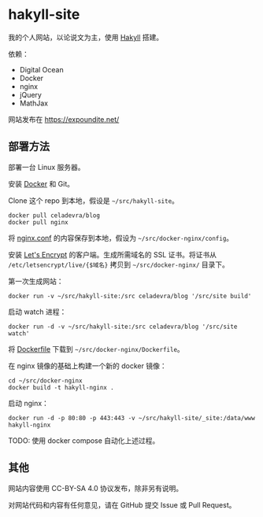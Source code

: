 hakyll-site
===========

我的个人网站，以论说文为主，使用 [Hakyll](http://jaspervdj.be/hakyll/) 搭建。

依赖：

- Digital Ocean
- Docker
- nginx
- jQuery
- MathJax

网站发布在 <https://expoundite.net/>

## 部署方法

部署一台 Linux 服务器。

安装 [Docker](https://docker.com) 和 Git。

Clone 这个 repo 到本地，假设是 `~/src/hakyll-site`。

```
docker pull celadevra/blog
docker pull nginx
```

将 [nginx.conf](https://gist.github.com/celadevra/91977fe7a31be2290e4c#file-config) 的内容保存到本地，假设为 `~/src/docker-nginx/config`。

安装 [Let's Encrypt](https://letsencrypt.org) 的客户端。生成所需域名的 SSL 证书。将证书从 `/etc/letsencrypt/live/{$域名}` 拷贝到 `~/src/docker-nginx/` 目录下。

第一次生成网站：
```
docker run -v ~/src/hakyll-site:/src celadevra/blog '/src/site build'
```

启动 watch 进程：
```
docker run -d -v ~/src/hakyll-site:/src celadevra/blog '/src/site watch' 
```

将 [Dockerfile](https://gist.github.com/celadevra/91977fe7a31be2290e4c#file-dockerfile) 下载到 `~/src/docker-nginx/Dockerfile`。

在 nginx 镜像的基础上构建一个新的 docker 镜像：
```
cd ~/src/docker-nginx
docker build -t hakyll-nginx .
```

启动 nginx：
```
docker run -d -p 80:80 -p 443:443 -v ~/src/hakyll-site/_site:/data/www hakyll-nginx
```

TODO: 使用 docker compose 自动化上述过程。

## 其他

网站内容使用 CC-BY-SA 4.0 协议发布，除非另有说明。

对网站代码和内容有任何意见，请在 GitHub 提交 Issue 或 Pull Request。

